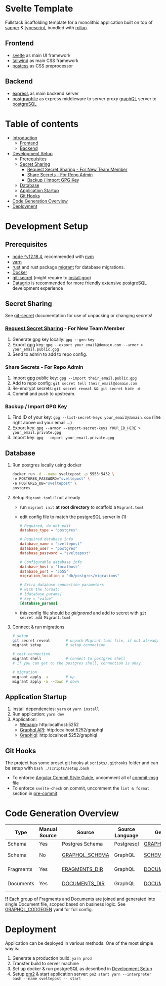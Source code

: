 # Svelte Template

Fullstack Scaffolding template for a monolithic application built on top of [sapper] & [typescript], bundled with [rollup].

## Frontend

- [svelte] as main UI framework
- [tailwind] as main CSS framework
- [postcss] as CSS preprocessor

## Backend

- [express] as main backend server
- [postgraphile] as express middleware to server proxy [graphQL] server to [postgreSQL]

# Table of contents

- [Introduction](#svelte-template)
  - [Frontend](#frontend)
  - [Backend](#backend)
- [Development Setup](#development-setup)
  - [Prerequisites](#prerequisites)
  - [Secret Sharing](#secret-sharing)
    - [Request Secret Sharing - For New Team Member](#request-secret-sharing---for-new-team-member)
    - [Share Secrets - For Repo Admin](#share-secrets---for-repo-admin)
    - [Backup / Import GPG Key](#backup--import-gpg-key)
  - [Database](#database)
  - [Application Startup](#application-startup)
  - [Git Hooks](#git-hooks)
- [Code Generation Overview](#code-generation-overview)
- [Deployment](#deployment)

# Development Setup

## Prerequisites

- [node ^v12.18.4][node.get], recommended with [nvm][nvm.get]
- [yarn][yarn.get] 
- [rust][rust.get] and rust package [migrant][] for database migrations.
- [Docker][docker.get]
- [git-secret][git-secret.get] (might require to [install gpg][gnupg])
- [Datagrip] is recommended for more friendly extensive postgreSQL development experience

## Secret Sharing

See [git-secret][] documentation for use of unpacking or changing secrets!

### [Request Secret Sharing][git-secret.using-gpg] - For New Team Member

1. Generate gpg key locally: `gpg --gen-key`
2. Export gpg key: `gpg --export your_email@domain.com --armor > your_email.public.gpg`
3. Send to admin to add to repo config.

### Share Secrets - For Repo Admin

1. Import gpg public key: `gpg --import their_email.public.gpg`
2. Add to repo config: `git secret tell their_email@domain.com`
3. Re-encrypt secrets: `git secret reveal && git secret hide -d`
4. Commit and push to upstream.

### Backup / Import GPG Key

1. Find ID of your key: `gpg --list-secret-keys your_email@domain.com` (line right above uid your email ...)
2. Export key: `gpg --armor --export-secret-keys YOUR_ID_HERE > your_email.private.gpg`
3. Import key: `gpg --import your_email.private.gpg`

## Database

1. Run postgres locally using docker

    ```bash
    docker run -d --name sveltepost -p 5555:5432 \
    -e POSTGRES_PASSWORD="sveltepost" \
    -e POSTGRES_DB="sveltepost" \
    postgres
    ```

2. Setup `Migrant.toml` if not already

   - run `migrant init` **at root directory** to scaffold a `Migrant.toml`
   - edit config file to match the postgreSQL server in (1)

      ```toml
      # Required, do not edit
      database_type = "postgres"

      # Required database info
      database_name = "sveltepost"
      database_user = "postgres"
      database_password = "sveltepost"

      # Configurable database info
      database_host = "localhost"
      database_port = "5555"
      migration_location = "db/postgres/migrations"

      # Extra database connection parameters
      # with the format:
      # [database_params]
      # key = "value"
      [database_params]
      ```

    - this config file should be *gitignored* and add to secret with `git secret add Migrant.toml`

3. Connect & run migrations

    ```bash
    # setup
    git secret reveal       # unpack Migrant.toml file, if not already
    migrant setup           # setup connection

    # test connection
    migrant shell           # connect to postgres shell
    # if you can get to the postgres shell, connection is okay

    # migration
    migrant apply -a        # up
    migrant apply -a --down # down
    ```

## Application Startup

1. Install dependencies: `yarn` or `yarn install`
2. Run application: `yarn dev`
3. Application:
    - [Webapp](http:localhost:5252): http:localhost:5252
    - [Graphql API](http:localhost:5252/graphql): http:localhost:5252/graphql
    - [Graphiql](http:localhost:5252/graphiql): http:localhost:5252/graphiql

## Git Hooks

The project has some preset git hooks at `scripts/.githooks` folder and can be setup with `bash ./scripts/setup.bash`
- To enforce [Angular Commit Style Guide][angular.commit-style-guide], uncomment all of [commit-msg] file
- To enforce `svelte-check` on commit, uncomment the `lint & format` section in [pre-commit]

# Code Generation Overview

| Type | Manual Source | Source | Source Language | Generated | Generated Language | Config | Engine |
| ---- | ------------- | ------ | --------------- | --------- | ------------------ | ------ | ------ |
| Schema | Yes | Postgres Schema | Postgresql | [GRAPHQL_SCHEMA] | Graphql | [POSTGRAPHILE_CONFIG] | [postgraphile] |
| Schema | No  | [GRAPHQL_SCHEMA] | GraphQL | [SCHEMA_TYPES] | Typescript | [GRAPHQL_CODGEGEN] | [graphql-codegen] |
| Fragments | Yes | [FRAGMENTS_DIR] | GraphQL | [DOCUMENT_TYPES] | Typescript | [GRAPHQL_CODGEGEN] | [graphql-codegen]
| Documents | Yes | [DOCUMENTS_DIR] | GraphQL | [DOCUMENT_TYPES] | Typescript | [GRAPHQL_CODGEGEN] | [graphql-codegen]

**!!**  Each group of Fragments and Documents are joined and generated into single Document file, scoped based on business logic. See [GRAPHQL_CODGEGEN] yaml for full config.


# Deployment

Application can be deployed in various methods. One of the most simple way is:

1. Generate a production build: `yarn prod`
2. Transfer build to server machine
3. Set up docker & run postgreSQL as described in [Development Setup](#development-setup)
4. Setup [pm2] & start application server: `pm2 start yarn --interpreter bash --name sveltepost -- start`

[sapper]: https://sapper.svelte.dev/docs

[docker.get]: https://docs.docker.com/get-docker/

[git-secret]: https://git-secret.io
[git-secret.get]: https://git-secret.io/installation
[git-secret.using-gpg]: https://git-secret.io/#using-gpg

[gnupg]: https://gnupg.org/index.html

[rust.get]: https://www.rust-lang.org/tools/install
[migrant]: https://github.com/jaemk/migrant
[migrant.get]: https://github.com/jaemk/migrant#installation

[postgraphile]: https://www.graphile.org/postgraphile/
[graphql-codegen]: https://graphql-code-generator.com/

[svelte]: https://svelte.dev/docs
[tailwind]: https://tailwindcss.com/
[postcss]: https://postcss.org/
[express]: https://expressjs.com/
[typescript]: https://www.typescriptlang.org/
[rollup]: https://rollupjs.org/guide/en/
[apollo]: https://www.apollographql.com/docs/
[graphQL]: https://graphql.org/
[postgreSQL]: https://www.postgresql.org/
[node.get]: https://nodejs.org/en/download/
[nvm.get]: https://github.com/nvm-sh/nvm
[yarn.get]: https://classic.yarnpkg.com/en/docs/install/
[Datagrip]: https://www.jetbrains.com/datagrip/
[pm2]: https://pm2.keymetrics.io/
[angular.commit-style-guide]: https://github.com/angular/angular/blob/master/CONTRIBUTING.md

[GRAPHQL_SCHEMA]: ./src/services/graphql/generated/schema.graphql
[SCHEMA_TYPES]: ./src/services/graphql/generated/types.ts
[POSTGRAPHILE_CONFIG]: ./src/services/postgraphile/middleware.ts
[FRAGMENTS_DIR]: ./src/services/graphql/fragments
[DOCUMENTS_DIR]: ./src/services/graphql/documents
[GRAPHQL_CODGEGEN]: ./codegen.graphql.yaml
[DOCUMENT_TYPES]: ./src/services/graphql/generated/documents
[commit-msg]: ./scripts/.githooks/commit-msg
[pre-commit]: ./scripts/.githooks/pre-commit
